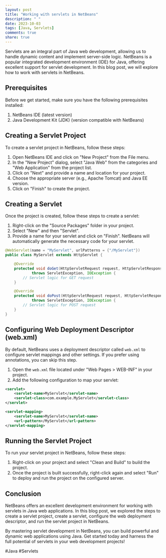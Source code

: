 ```yaml
---
layout: post
title: "Working with servlets in NetBeans"
description: " "
date: 2023-10-03
tags: [Java, Servlets]
comments: true
share: true
---
```


Servlets are an integral part of Java web development, allowing us to handle dynamic content and implement server-side logic. NetBeans is a popular integrated development environment (IDE) for Java, offering excellent support for servlet development. In this blog post, we will explore how to work with servlets in NetBeans.

## Prerequisites

Before we get started, make sure you have the following prerequisites installed:

1. NetBeans IDE (latest version)
2. Java Development Kit (JDK) (version compatible with NetBeans)

## Creating a Servlet Project

To create a servlet project in NetBeans, follow these steps:

1. Open NetBeans IDE and click on "New Project" from the File menu.
2. In the "New Project" dialog, select "Java Web" from the categories and "Web Application" from the project list.
3. Click on "Next" and provide a name and location for your project.
4. Choose the appropriate server (e.g., Apache Tomcat) and Java EE version.
5. Click on "Finish" to create the project.

## Creating a Servlet

Once the project is created, follow these steps to create a servlet:

1. Right-click on the "Source Packages" folder in your project.
2. Select "New" and then "Servlet".
3. Provide a name for your servlet and click on "Finish". NetBeans will automatically generate the necessary code for your servlet.

```java
@WebServlet(name = "MyServlet", urlPatterns = {"/MyServlet"})
public class MyServlet extends HttpServlet {

    @Override
    protected void doGet(HttpServletRequest request, HttpServletResponse response)
            throws ServletException, IOException {
        // Servlet logic for GET request
    }

    @Override
    protected void doPost(HttpServletRequest request, HttpServletResponse response)
            throws ServletException, IOException {
        // Servlet logic for POST request
    }
}
```

## Configuring Web Deployment Descriptor (web.xml)

By default, NetBeans uses a deployment descriptor called `web.xml` to configure servlet mappings and other settings. If you prefer using annotations, you can skip this step.

1. Open the `web.xml` file located under "Web Pages > WEB-INF" in your project.
2. Add the following configuration to map your servlet:

```xml
<servlet>
    <servlet-name>MyServlet</servlet-name>
    <servlet-class>com.example.MyServlet</servlet-class>
</servlet>

<servlet-mapping>
    <servlet-name>MyServlet</servlet-name>
    <url-pattern>/MyServlet</url-pattern>
</servlet-mapping>
```

## Running the Servlet Project

To run your servlet project in NetBeans, follow these steps:

1. Right-click on your project and select "Clean and Build" to build the project.
2. Once the project is built successfully, right-click again and select "Run" to deploy and run the project on the configured server.

## Conclusion

NetBeans offers an excellent development environment for working with servlets in Java web applications. In this blog post, we explored the steps to create a servlet project, create a servlet, configure the web deployment descriptor, and run the servlet project in NetBeans.

By mastering servlet development in NetBeans, you can build powerful and dynamic web applications using Java. Get started today and harness the full potential of servlets in your web development projects!

#Java #Servlets